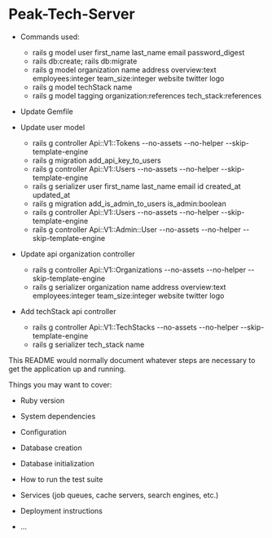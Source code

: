 # Peak-Tech-Server

* Commands used:
  - rails g model user first_name last_name email password_digest
  - rails db:create; rails db:migrate
  - rails g model organization name address overview:text employees:integer team_size:integer website twitter logo
  - rails g model techStack name  
  - rails g model tagging organization:references tech_stack:references

* Update Gemfile
* Update user model

  - rails g controller Api::V1::Tokens --no-assets --no-helper --skip-template-engine
  - rails g migration add_api_key_to_users
  - rails g controller Api::V1::Users --no-assets --no-helper --skip-template-engine
  - rails g serializer user first_name last_name email id created_at updated_at
  - rails g migration add_is_admin_to_users is_admin:boolean
  - rails g controller Api::V1::Users --no-assets --no-helper --skip-template-engine
  - rails g controller Api::V1::Admin::User --no-assets --no-helper --skip-template-engine

* Update api organization controller
  - rails g controller Api::V1::Organizations --no-assets --no-helper --skip-template-engine
  - rails g serializer organization name address overview:text employees:integer team_size:integer website twitter logo


* Add techStack api controller
  - rails g controller Api::V1::TechStacks --no-assets --no-helper --skip-template-engine
  - rails g serializer tech_stack name



This README would normally document whatever steps are necessary to get the
application up and running.

Things you may want to cover:

* Ruby version

* System dependencies

* Configuration

* Database creation

* Database initialization

* How to run the test suite

* Services (job queues, cache servers, search engines, etc.)

* Deployment instructions

* ...
